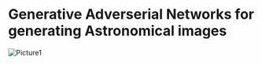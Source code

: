 # Generative Adverserial Networks for generating Astronomical images


 
![Picture1](https://github.com/SrinithiSL/GAN_for_Astronomical_images/assets/98604421/4ee47cf2-da0b-4117-a54e-0881bdc7077f)
